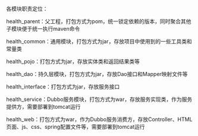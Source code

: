 各模块职责定位：

health_parent：父工程，打包方式为pom，统一锁定依赖的版本，同时聚合其他子模块便于统一执行maven命令

health_common：通用模块，打包方式为jar，存放项目中使用到的一些工具类和常量类

health_pojo：打包方式为jar，存放实体类和返回结果类等

health_dao：持久层模块，打包方式为jar，存放Dao接口和Mapper映射文件等

health_interface：打包方式为jar，存放服务接口

health_service：Dubbo服务模块，打包方式为war，存放服务实现类，作为服务提供方，需要部署到tomcat运行

health_web：打包方式为war，作为Dubbo服务消费方，存放Controller、HTML页面、js、css、spring配置文件等，需要部署到tomcat运行
